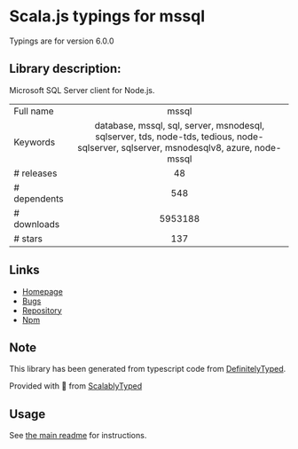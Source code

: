 
# Scala.js typings for mssql

Typings are for version 6.0.0

## Library description:
Microsoft SQL Server client for Node.js.

|                    |                 |
| ------------------ | :-------------: |
| Full name          | mssql |
| Keywords           | database, mssql, sql, server, msnodesql, sqlserver, tds, node-tds, tedious, node-sqlserver, sqlserver, msnodesqlv8, azure, node-mssql |
| # releases         | 48 |
| # dependents       | 548 |
| # downloads        | 5953188 |
| # stars            | 137 |

## Links
- [Homepage](https://github.com/tediousjs/node-mssql#readme)
- [Bugs](https://github.com/tediousjs/node-mssql/issues)
- [Repository](https://github.com/tediousjs/node-mssql)
- [Npm](https://www.npmjs.com/package/mssql)
    


## Note
This library has been generated from typescript code from [DefinitelyTyped](https://definitelytyped.org).

Provided with :purple_heart: from [ScalablyTyped](https://github.com/oyvindberg/ScalablyTyped)

## Usage
See [the main readme](../../readme.md) for instructions.


